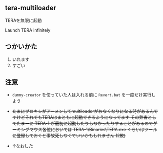 tera-multiloader
---
TERAを無限に起動

Launch TERA infinitely

## つかいかた
1. いれます
2. すごい

## 注意
* `dummy-creator` を使っていた人は入れる前に `Revert.bat` を一度だけ実行しよう

* ~~たまにプロキシがアーメンしてmultiloaderがおなくなりになる時があるんですけどそれでもTERAはまともに起動できるようになってます その弊害としてたまーに TERA-1 が最初に起動したりしなかったりすることがあるのでゲーミングマウス各位においては TERA-1\Binaries\TERA.exe くらいはツールに登録しておくと事故死しなくていいかもしれません (2敗)~~

* ↑なおした
